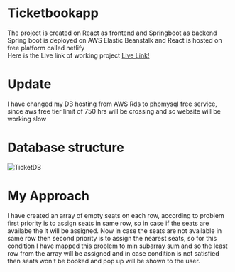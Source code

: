 # Ticketbookapp
The project is created on React as frontend and Springboot as backend\
Spring boot is deployed on AWS Elastic Beanstalk and React is hosted on free platform called netlify\
Here is the Live link of working project [Live Link!](https://ticketbooklive.netlify.app) 
# Update
I have changed my DB hosting from AWS Rds to phpmysql free service, since aws free tier limit of 750 hrs will be crossing and so website will be working slow

# Database structure
![TicketDB](https://user-images.githubusercontent.com/32939560/236049910-42cfc00e-7332-4c0b-8eb1-3c99e8cd8654.png)

# My Approach
I have created an array of empty seats on each row, according to problem first priority is to assign seats in same row,
so in case if the seats are availabe the it will be assigned. Now in case the seats are not available in same row then 
second priority is to assign the nearest seats, so for this condition I have mapped this problem to min subarray sum and 
so the least row from the array will be assigned and in case condition is not satisfied then seats won't be booked and pop 
up will be shown to the user.
